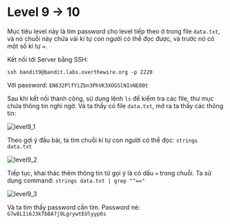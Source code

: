 # Level 9 -> 10
Mục tiêu level này là tìm password cho level tiếp theo ở trong file ``data.txt``, và nó chuỗi này chứa vài kí tự con người có thể đọc được, và trước nó có một số kí tự ``=``.

Kết nối tới Server bằng SSH: 

```ssh bandit9@bandit.labs.overthewire.org -p 2220```

Với password: ``EN632PlfYiZbn3PhVK3XOGSlNInNE00t``

Sau khi kết nối thành công, sử dụng lệnh ``ls`` để kiểm tra các file, thư mục chứa thông tin nghi ngờ. Và ta thấy có file ``data.txt``, mở ra ta thấy các thông tin:

![level9_1](/image/level9_1.png)

Theo gợi ý đầu bài, ta tìm chuỗi kí tự con người có thể đọc: ``strings data.txt``

![level9_2](/image/level9_2.png)

Tiếp tục, khai thác thêm thông tin từ gọi ý là có dấu ``=`` trong chuỗi. Ta sử dụng command: ``strings data.txt | grep "^=="``

![level9_3](/image/level9_3.png)

Và ta tìm thấy password cần tìm.
Password nè: ``G7w8LIi6J3kTb8A7j9LgrywtEUlyyp6s``